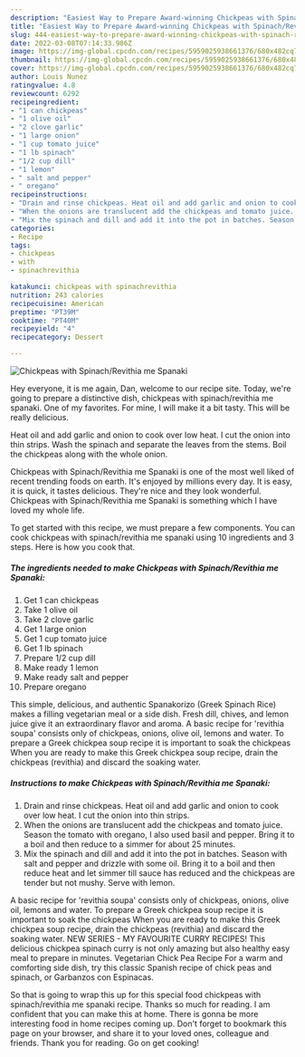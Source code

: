 ```yaml
---
description: "Easiest Way to Prepare Award-winning Chickpeas with Spinach/Revithia me Spanaki"
title: "Easiest Way to Prepare Award-winning Chickpeas with Spinach/Revithia me Spanaki"
slug: 444-easiest-way-to-prepare-award-winning-chickpeas-with-spinach-revithia-me-spanaki
date: 2022-03-08T07:14:33.986Z
image: https://img-global.cpcdn.com/recipes/5959025938661376/680x482cq70/chickpeas-with-spinachrevithia-me-spanaki-recipe-main-photo.jpg
thumbnail: https://img-global.cpcdn.com/recipes/5959025938661376/680x482cq70/chickpeas-with-spinachrevithia-me-spanaki-recipe-main-photo.jpg
cover: https://img-global.cpcdn.com/recipes/5959025938661376/680x482cq70/chickpeas-with-spinachrevithia-me-spanaki-recipe-main-photo.jpg
author: Louis Nunez
ratingvalue: 4.8
reviewcount: 6292
recipeingredient:
- "1 can chickpeas"
- "1 olive oil"
- "2 clove garlic"
- "1 large onion"
- "1 cup tomato juice"
- "1 lb spinach"
- "1/2 cup dill"
- "1 lemon"
- " salt and pepper"
- " oregano"
recipeinstructions:
- "Drain and rinse chickpeas. Heat oil and add garlic and onion to cook over low heat. I cut the onion into thin strips."
- "When the onions are translucent add the chickpeas and tomato juice. Season the tomato with oregano, I also used basil and pepper. Bring it to a boil and then reduce to a simmer for about 25 minutes."
- "Mix the spinach and dill and add it into the pot in batches. Season with salt and pepper and drizzle with some oil. Bring it to a boil and then reduce heat and let simmer till sauce has reduced and the chickpeas are tender but not mushy. Serve with lemon."
categories:
- Recipe
tags:
- chickpeas
- with
- spinachrevithia

katakunci: chickpeas with spinachrevithia 
nutrition: 243 calories
recipecuisine: American
preptime: "PT39M"
cooktime: "PT40M"
recipeyield: "4"
recipecategory: Dessert

---
```



![Chickpeas with Spinach/Revithia me Spanaki](https://img-global.cpcdn.com/recipes/5959025938661376/680x482cq70/chickpeas-with-spinachrevithia-me-spanaki-recipe-main-photo.jpg)

Hey everyone, it is me again, Dan, welcome to our recipe site. Today, we're going to prepare a distinctive dish, chickpeas with spinach/revithia me spanaki. One of my favorites. For mine, I will make it a bit tasty. This will be really delicious.

Heat oil and add garlic and onion to cook over low heat. I cut the onion into thin strips. Wash the spinach and separate the leaves from the stems. Boil the chickpeas along with the whole onion.

Chickpeas with Spinach/Revithia me Spanaki is one of the most well liked of recent trending foods on earth. It's enjoyed by millions every day. It is easy, it is quick, it tastes delicious. They're nice and they look wonderful. Chickpeas with Spinach/Revithia me Spanaki is something which I have loved my whole life.


To get started with this recipe, we must prepare a few components. You can cook chickpeas with spinach/revithia me spanaki using 10 ingredients and 3 steps. Here is how you cook that.

<!--inarticleads1-->

##### The ingredients needed to make Chickpeas with Spinach/Revithia me Spanaki:

1. Get 1 can chickpeas
1. Take 1 olive oil
1. Take 2 clove garlic
1. Get 1 large onion
1. Get 1 cup tomato juice
1. Get 1 lb spinach
1. Prepare 1/2 cup dill
1. Make ready 1 lemon
1. Make ready  salt and pepper
1. Prepare  oregano


This simple, delicious, and authentic Spanakorizo (Greek Spinach Rice) makes a filling vegetarian meal or a side dish. Fresh dill, chives, and lemon juice give it an extraordinary flavor and aroma. A basic recipe for &#39;revithia soupa&#39; consists only of chickpeas, onions, olive oil, lemons and water. To prepare a Greek chickpea soup recipe it is important to soak the chickpeas When you are ready to make this Greek chickpea soup recipe, drain the chickpeas (revithia) and discard the soaking water. 

<!--inarticleads2-->

##### Instructions to make Chickpeas with Spinach/Revithia me Spanaki:

1. Drain and rinse chickpeas. Heat oil and add garlic and onion to cook over low heat. I cut the onion into thin strips.
1. When the onions are translucent add the chickpeas and tomato juice. Season the tomato with oregano, I also used basil and pepper. Bring it to a boil and then reduce to a simmer for about 25 minutes.
1. Mix the spinach and dill and add it into the pot in batches. Season with salt and pepper and drizzle with some oil. Bring it to a boil and then reduce heat and let simmer till sauce has reduced and the chickpeas are tender but not mushy. Serve with lemon.


A basic recipe for &#39;revithia soupa&#39; consists only of chickpeas, onions, olive oil, lemons and water. To prepare a Greek chickpea soup recipe it is important to soak the chickpeas When you are ready to make this Greek chickpea soup recipe, drain the chickpeas (revithia) and discard the soaking water. NEW SERIES - MY FAVOURITE CURRY RECIPES! This delicious chickpea spinach curry is not only amazing but also healthy easy meal to prepare in minutes. Vegetarian Chick Pea Recipe For a warm and comforting side dish, try this classic Spanish recipe of chick peas and spinach, or Garbanzos con Espinacas. 

So that is going to wrap this up for this special food chickpeas with spinach/revithia me spanaki recipe. Thanks so much for reading. I am confident that you can make this at home. There is gonna be more interesting food in home recipes coming up. Don't forget to bookmark this page on your browser, and share it to your loved ones, colleague and friends. Thank you for reading. Go on get cooking!

